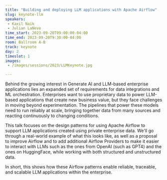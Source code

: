 ```yaml
---
title: "Building and deploying LLM applications with Apache Airflow"
slug: keynote-llm
speakers:
 - Kaxil Naik
 - Julian LaNeve
time_start: 2023-09-20T09:00:00-04:00
time_end: 2023-09-20T9:30:00-04:00
room: Ballroom A-B
track: keynote
day: 2
timeslot: 1
images:
 - /images/sessions/2023/LLMKeynote.jpg

---
```


Behind the growing interest in Generate AI and LLM-based enterprise applications lies an expanded set of requirements for data integrations and ML orchestration. Enterprises want to use proprietary data to power LLM-based applications that create new business value, but they face challenges in moving beyond experimentation. The pipelines that power these models need to run reliably at scale, bringing together data from many sources and reacting continuously to changing conditions.

This talk focuses on the design patterns for using Apache Airflow to support LLM applications created using private enterprise data. We'll go through a real-world example of what this looks like, as well as a proposal to improve Airflow and to add additional Airflow Providers to make it easier to interact with LLMs such as the ones from OpenAI (such as GPT4) and the ones on HuggingFace, while working with both structured and unstructured data.

In short, this shows how these Airflow patterns enable reliable, traceable, and scalable LLM applications within the enterprise.